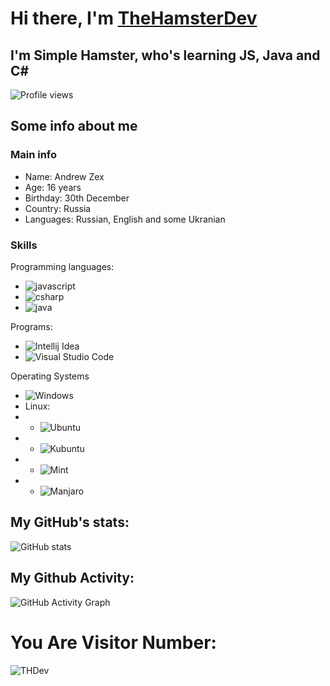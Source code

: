 # Hi there, I'm [TheHamsterDev](https://andrewzex.ru)
## I'm Simple Hamster, who's learning JS, Java and C#

![Profile views](https://gpvc.arturio.dev/Andrew-Zex)  

## Some info about me
### Main info
- Name: Andrew Zex
- Age: 16 years
- Birthday: 30th December
- Country: Russia
- Languages: Russian, English and some Ukranian

### Skills
Programming languages:
- ![javascript](https://img.shields.io/static/v1?label=&message=JavaScript&color=191919&style=for-the-badge&logo=JavaScript)
- ![csharp](https://img.shields.io/static/v1?label=&message=C%23&color=191919&style=for-the-badge&logo=C%20Sharp&logoColor=239120)
- ![java](https://img.shields.io/static/v1?label=&message=Java&color=191919&style=for-the-badge&logo=Oracle&logoColor=FF6600)

Programs:
- ![Intellij Idea](https://img.shields.io/static/v1?label=&message=IntelliJ+IDEA&color=191919&style=for-the-badge&logo=Intellij%20Idea&logoColor=ffffff)
- ![Visual Studio Code](https://img.shields.io/static/v1?label=&message=VSCode&color=191919&style=for-the-badge&logo=Visual+Studio+Code&logoColor=007ACC)

Operating Systems
- ![Windows](https://img.shields.io/static/v1?label=&message=Windows&color=191919&style=for-the-badge&logo=Windows&logoColor=007ACC)
- Linux:
- - ![Ubuntu](https://img.shields.io/static/v1?label=&message=Ubuntu&color=191919&style=for-the-badge&logo=Ubuntu&logoColor=FF6600)
- - ![Kubuntu](https://img.shields.io/static/v1?label=&message=Kubuntu&color=191919&style=for-the-badge&logo=Kubuntu&logoColor=0079C1)
- - ![Mint](https://img.shields.io/static/v1?label=&message=Linux+Mint&color=191919&style=for-the-badge&logo=Linux+Mint&logoColor=87CF3E)
- - ![Manjaro](https://img.shields.io/static/v1?label=&message=Manjaro&color=191919&style=for-the-badge&logo=Manjaro&logoColor=35BF5C)
## My GitHub's stats:
![GitHub stats](https://github-readme-stats.vercel.app/api?username=Andrew-Zex&theme=radical&show_icons=true&title_color=00FF00)  


## My Github Activity: 
![GitHub Activity Graph](https://activity-graph.herokuapp.com/graph?username=Andrew-Zex)  



# You Are Visitor Number:
![THDev](https://count.getloli.com/get/@THDev?theme=gelbooru)
